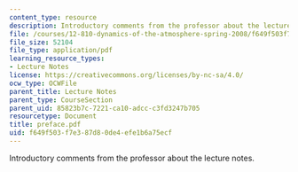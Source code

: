 ```yaml
---
content_type: resource
description: Introductory comments from the professor about the lecture notes.
file: /courses/12-810-dynamics-of-the-atmosphere-spring-2008/f649f503f7e387d80de4efe1b6a75ecf_preface.pdf
file_size: 52104
file_type: application/pdf
learning_resource_types:
- Lecture Notes
license: https://creativecommons.org/licenses/by-nc-sa/4.0/
ocw_type: OCWFile
parent_title: Lecture Notes
parent_type: CourseSection
parent_uid: 85823b7c-7221-ca10-adcc-c3fd3247b705
resourcetype: Document
title: preface.pdf
uid: f649f503-f7e3-87d8-0de4-efe1b6a75ecf
---
```

Introductory comments from the professor about the lecture notes.